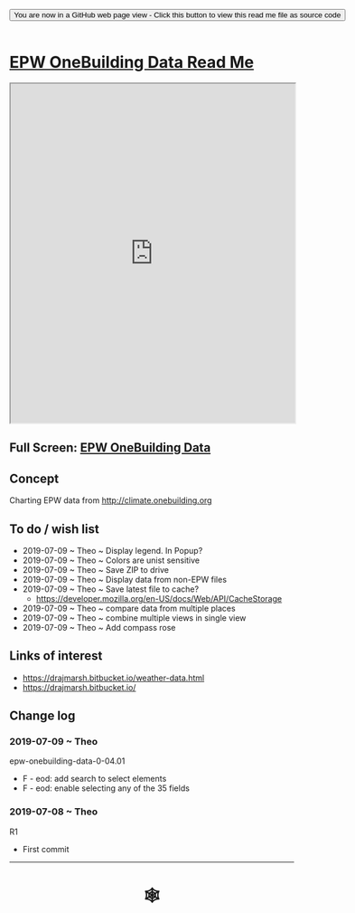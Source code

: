 <span style=display:none; >[You are now in a GitHub source code view - click this link to view Read Me file as a web page](https://www.ladybug.tools/spider/index.html#cookbook/epw-data-onebuilding/README.md "View file as a web page." ) </span>
<div><input type=button class="btn btn-secondary btn-sm" onclick="window.location.href='https://github.com/ladybug-tools/spider/blob/master/cookbook/epw-data-onebuilding/README.md'";
value='You are now in a GitHub web page view - Click this button to view this read me file as source code' ></div>

<br>

# [EPW OneBuilding Data Read Me]( #cookbook/epw-data-onebuilding/README.md )


<iframe src=https://www.ladybug.tools/spider/cookbook/epw-data-onebuilding/index.html width=100% height=600px >Iframes are not viewable in GitHub source code view</iframe>


## Full Screen: [EPW OneBuilding Data ]( https://ladybug-tools.github.io/spider/cookbook/epw-data-onebuilding/index.html )


## Concept

Charting EPW data from http://climate.onebuilding.org

## To do / wish list

* 2019-07-09 ~ Theo ~ Display legend. In Popup?
* 2019-07-09 ~ Theo ~ Colors are unist sensitive
* 2019-07-09 ~ Theo ~ Save ZIP to drive
* 2019-07-09 ~ Theo ~ Display data from non-EPW files
* 2019-07-09 ~ Theo ~ Save latest file to cache?
	* https://developer.mozilla.org/en-US/docs/Web/API/CacheStorage
* 2019-07-09 ~ Theo ~ compare data from multiple places
* 2019-07-09 ~ Theo ~ combine multiple views in single view
* 2019-07-09 ~ Theo ~ Add compass rose



## Links of interest

* https://drajmarsh.bitbucket.io/weather-data.html
* https://drajmarsh.bitbucket.io/

## Change log

### 2019-07-09 ~ Theo

epw-onebuilding-data-0-04.01

* F - eod: add search to select elements
* F - eod: enable selecting any of the 35 fields

### 2019-07-08 ~ Theo

R1

* First commit

***

# <center title="hello!" ><a href=javascript:window.scrollTo(0,0); style=text-decoration:none; > &#x1f578; </a></center>

